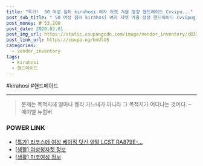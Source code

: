 ```yaml
--- 
title: "특가!  50 여성 점퍼 kirahosi 여자 자켓 겨울 정장 핸드메이드 Cvvipu..." 
post_sub_title: " 50 여성 점퍼 kirahosi 여자 자켓 겨울 정장 핸드메이드 Cvvipug 코트 아우터" 
post_money: ₩ 53,200 
post_date: 2020.02.01 
post_img_url: https://static.coupangcdn.com/image/vendor_inventory/c833/f12f503ecba65b3f89c75e29a5354890c1f9455b6d40b74312bf8b0119af.jpg 
post_link_url: https://coupa.ng/bnUlUS 
categories: 
  - vendor_inventory 
tags: 
  - kirahosi 
  - 핸드메이드 
--- 
```

  #kirahosi #핸드메이드 
<hr> 

> 문제는 목적지에 얼마나 빨리 가느내가 아니라 그 목적지가 어디냐는 것이다. – 메이벨 뉴컴버 


### POWER LINK

* <a href="https://blog.naver.com/sakai111/221791126612" target="_blank">[특가] 라코스테 여성 베이직 덧신 양말 LCST RA879E-...</a>
* <a href="https://blog.naver.com/fasyy4321/221770394462" target="_blank"> [생활] 여성청자켓 정보 </a>
* <a href="https://blog.naver.com/fasyy4321/221765762668" target="_blank"> [생활] 마코여성 정보 </a>
